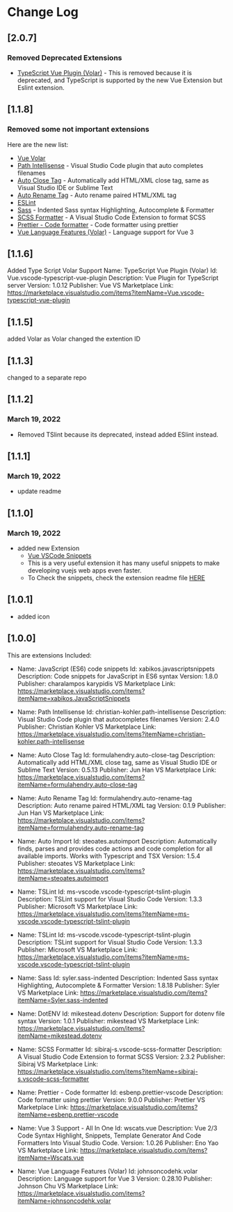 # Change Log

## [2.0.7]
### Removed Deprecated Extensions
- [TypeScript Vue Plugin (Volar)](https://marketplace.visualstudio.com/items?itemName=Vue.vscode-typescript-vue-plugin) - This is removed because it is deprecated, and TypeScript is supported by the new Vue Extension but Eslint extension.

## [1.1.8]
### Removed some not important extensions
Here are the new list:
- [Vue Volar](https://marketplace.visualstudio.com/items?itemName=Vue.volar)
- [Path Intellisense](https://marketplace.visualstudio.com/items?itemName=christian-kohler.path-intellisense) - Visual Studio Code plugin that auto completes filenames
- [Auto Close Tag](https://marketplace.visualstudio.com/items?itemName=formulahendry.auto-close-tag) - Automatically add HTML/XML close tag, same as Visual Studio IDE or Sublime Text
- [Auto Rename Tag](https://marketplace.visualstudio.com/items?itemName=formulahendry.auto-rename-tag) - Auto rename paired HTML/XML tag
- [ESLint](https://marketplace.visualstudio.com/items?itemName=ms-vscode.vscode-typescript-tslint-plugin)
- [Sass](https://marketplace.visualstudio.com/items?itemName=Syler.sass-indented) - Indented Sass syntax Highlighting, Autocomplete & Formatter
- [SCSS Formatter](https://marketplace.visualstudio.com/items?itemName=sibiraj-s.vscode-scss-formatter) - A Visual Studio Code Extension to format SCSS
- [Prettier - Code formatter](https://marketplace.visualstudio.com/items?itemName=esbenp.prettier-vscode) - Code formatter using prettier
- [Vue Language Features (Volar)](https://marketplace.visualstudio.com/items?itemName=johnsoncodehk.volar) - Language support for Vue 3


## [1.1.6]
Added Type Script Volar Support
Name: TypeScript Vue Plugin (Volar)
Id: Vue.vscode-typescript-vue-plugin
Description: Vue Plugin for TypeScript server
Version: 1.0.12
Publisher: Vue
VS Marketplace Link: https://marketplace.visualstudio.com/items?itemName=Vue.vscode-typescript-vue-plugin

## [1.1.5]
added Volar as Volar changed the extention ID

## [1.1.3]
changed to a separate repo

## [1.1.2]
### March 19, 2022
- Removed TSlint because its deprecated, instead added ESlint instead.

## [1.1.1]
### March 19, 2022
- update readme

## [1.1.0]
### March 19, 2022
- added new Extension
  - [Vue VSCode Snippets](https://marketplace.visualstudio.com/items?itemName=sdras.vue-vscode-snippets)
  - This is a very useful extension it has many useful snippets to make developing vuejs web apps even faster.
  - To Check the snippets, check the extension readme file [HERE](https://github.com/sdras/vue-vscode-snippets#readme)

## [1.0.1]
- added icon

## [1.0.0]

This are extensions Included:
- Name: JavaScript (ES6) code snippets
Id: xabikos.javascriptsnippets
Description: Code snippets for JavaScript in ES6 syntax
Version: 1.8.0
Publisher: charalampos karypidis
VS Marketplace Link: https://marketplace.visualstudio.com/items?itemName=xabikos.JavaScriptSnippets

- Name: Path Intellisense
Id: christian-kohler.path-intellisense
Description: Visual Studio Code plugin that autocompletes filenames
Version: 2.4.0
Publisher: Christian Kohler
VS Marketplace Link: https://marketplace.visualstudio.com/items?itemName=christian-kohler.path-intellisense

- Name: Auto Close Tag
Id: formulahendry.auto-close-tag
Description: Automatically add HTML/XML close tag, same as Visual Studio IDE or Sublime Text
Version: 0.5.13
Publisher: Jun Han
VS Marketplace Link: https://marketplace.visualstudio.com/items?itemName=formulahendry.auto-close-tag

- Name: Auto Rename Tag
Id: formulahendry.auto-rename-tag
Description: Auto rename paired HTML/XML tag
Version: 0.1.9
Publisher: Jun Han
VS Marketplace Link: https://marketplace.visualstudio.com/items?itemName=formulahendry.auto-rename-tag

- Name: Auto Import
Id: steoates.autoimport
Description: Automatically finds, parses and provides code actions and code completion for all available imports. Works with Typescript and TSX
Version: 1.5.4
Publisher: steoates
VS Marketplace Link: https://marketplace.visualstudio.com/items?itemName=steoates.autoimport

- Name: TSLint
Id: ms-vscode.vscode-typescript-tslint-plugin
Description: TSLint support for Visual Studio Code
Version: 1.3.3
Publisher: Microsoft
VS Marketplace Link: https://marketplace.visualstudio.com/items?itemName=ms-vscode.vscode-typescript-tslint-plugin

- Name: TSLint
Id: ms-vscode.vscode-typescript-tslint-plugin
Description: TSLint support for Visual Studio Code
Version: 1.3.3
Publisher: Microsoft
VS Marketplace Link: https://marketplace.visualstudio.com/items?itemName=ms-vscode.vscode-typescript-tslint-plugin

- Name: Sass
Id: syler.sass-indented
Description: Indented Sass syntax Highlighting, Autocomplete & Formatter
Version: 1.8.18
Publisher: Syler
VS Marketplace Link: https://marketplace.visualstudio.com/items?itemName=Syler.sass-indented

- Name: DotENV
Id: mikestead.dotenv
Description: Support for dotenv file syntax
Version: 1.0.1
Publisher: mikestead
VS Marketplace Link: https://marketplace.visualstudio.com/items?itemName=mikestead.dotenv

- Name: SCSS Formatter
Id: sibiraj-s.vscode-scss-formatter
Description: A Visual Studio Code Extension to format SCSS
Version: 2.3.2
Publisher: Sibiraj
VS Marketplace Link: https://marketplace.visualstudio.com/items?itemName=sibiraj-s.vscode-scss-formatter

- Name: Prettier - Code formatter
Id: esbenp.prettier-vscode
Description: Code formatter using prettier
Version: 9.0.0
Publisher: Prettier
VS Marketplace Link: https://marketplace.visualstudio.com/items?itemName=esbenp.prettier-vscode

- Name: Vue 3 Support - All In One
Id: wscats.vue
Description: Vue 2/3 Code Syntax Highlight, Snippets, Template Generator And Code Formatters Into Visual Studio Code.
Version: 1.0.26
Publisher: Eno Yao
VS Marketplace Link: https://marketplace.visualstudio.com/items?itemName=Wscats.vue

- Name: Vue Language Features (Volar)
Id: johnsoncodehk.volar
Description: Language support for Vue 3
Version: 0.28.10
Publisher: Johnson Chu
VS Marketplace Link: https://marketplace.visualstudio.com/items?itemName=johnsoncodehk.volar